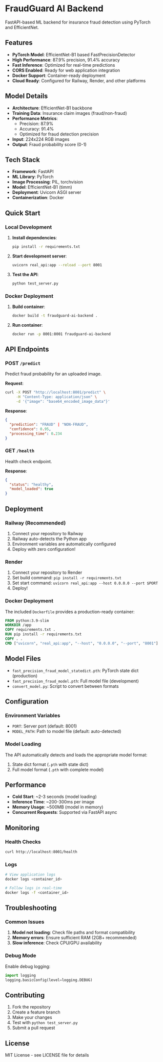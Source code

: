 # FraudGuard AI Backend

FastAPI-based ML backend for insurance fraud detection using PyTorch and EfficientNet.

## Features

- **PyTorch Model**: EfficientNet-B1 based FastPrecisionDetector
- **High Performance**: 87.9% precision, 91.4% accuracy
- **Fast Inference**: Optimized for real-time predictions
- **CORS Enabled**: Ready for web application integration
- **Docker Support**: Container-ready deployment
- **Cloud Ready**: Configured for Railway, Render, and other platforms

## Model Details

- **Architecture**: EfficientNet-B1 backbone
- **Training Data**: Insurance claim images (fraud/non-fraud)
- **Performance Metrics**:
  - Precision: 87.9%
  - Accuracy: 91.4%
  - Optimized for fraud detection precision
- **Input**: 224x224 RGB images
- **Output**: Fraud probability score (0-1)

## Tech Stack

- **Framework**: FastAPI
- **ML Library**: PyTorch
- **Image Processing**: PIL, torchvision
- **Model**: EfficientNet-B1 (timm)
- **Deployment**: Uvicorn ASGI server
- **Containerization**: Docker

## Quick Start

### Local Development

1. **Install dependencies**:
   ```bash
   pip install -r requirements.txt
   ```

2. **Start development server**:
   ```bash
   uvicorn real_api:app --reload --port 8001
   ```

3. **Test the API**:
   ```bash
   python test_server.py
   ```

### Docker Deployment

1. **Build container**:
   ```bash
   docker build -t fraudguard-ai-backend .
   ```

2. **Run container**:
   ```bash
   docker run -p 8001:8001 fraudguard-ai-backend
   ```

## API Endpoints

### POST `/predict`

Predict fraud probability for an uploaded image.

**Request**:
```bash
curl -X POST "http://localhost:8001/predict" \
     -H "Content-Type: application/json" \
     -d '{"image": "base64_encoded_image_data"}'
```

**Response**:
```json
{
  "prediction": "FRAUD" | "NON-FRAUD",
  "confidence": 0.95,
  "processing_time": 0.234
}
```

### GET `/health`

Health check endpoint.

**Response**:
```json
{
  "status": "healthy",
  "model_loaded": true
}
```

## Deployment

### Railway (Recommended)

1. Connect your repository to Railway
2. Railway auto-detects the Python app
3. Environment variables are automatically configured
4. Deploy with zero configuration!

### Render

1. Connect your repository to Render
2. Set build command: `pip install -r requirements.txt`
3. Set start command: `uvicorn real_api:app --host 0.0.0.0 --port $PORT`
4. Deploy!

### Docker Deployment

The included `Dockerfile` provides a production-ready container:

```dockerfile
FROM python:3.9-slim
WORKDIR /app
COPY requirements.txt .
RUN pip install -r requirements.txt
COPY . .
CMD ["uvicorn", "real_api:app", "--host", "0.0.0.0", "--port", "8001"]
```

## Model Files

- `fast_precision_fraud_model_statedict.pth`: PyTorch state dict (production)
- `fast_precision_fraud_model.pth`: Full model file (development)
- `convert_model.py`: Script to convert between formats

## Configuration

### Environment Variables

- `PORT`: Server port (default: 8001)
- `MODEL_PATH`: Path to model file (default: auto-detected)

### Model Loading

The API automatically detects and loads the appropriate model format:

1. State dict format (`.pth` with state dict)
2. Full model format (`.pth` with complete model)

## Performance

- **Cold Start**: ~2-3 seconds (model loading)
- **Inference Time**: ~200-300ms per image
- **Memory Usage**: ~500MB (model in memory)
- **Concurrent Requests**: Supported via FastAPI async

## Monitoring

### Health Checks

```bash
curl http://localhost:8001/health
```

### Logs

```bash
# View application logs
docker logs <container_id>

# Follow logs in real-time
docker logs -f <container_id>
```

## Troubleshooting

### Common Issues

1. **Model not loading**: Check file paths and format compatibility
2. **Memory errors**: Ensure sufficient RAM (2GB+ recommended)
3. **Slow inference**: Check CPU/GPU availability

### Debug Mode

Enable debug logging:

```python
import logging
logging.basicConfig(level=logging.DEBUG)
```

## Contributing

1. Fork the repository
2. Create a feature branch
3. Make your changes
4. Test with `python test_server.py`
5. Submit a pull request

## License

MIT License - see LICENSE file for details